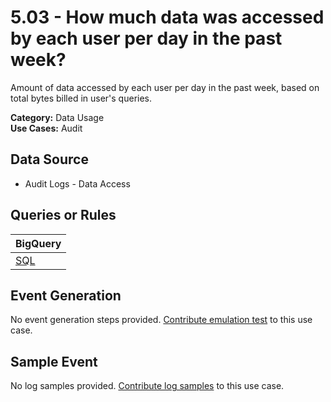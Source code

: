 # 5.03 - How much data was accessed by each user per day in the past week?
Amount of data accessed by each user per day in the past week, based on total bytes billed in user's queries.


**Category:** Data Usage
</br>
**Use Cases:** Audit
</br>

## Data Source
- Audit Logs - Data Access


## Queries or Rules
BigQuery |
--- |
[SQL](../../sql/5_03_data_amount_accessed_by_user_per_day.sql) |

## Event Generation
No event generation steps provided. [Contribute emulation test](../../CONTRIBUTING.md) to this use case.

## Sample Event
No log samples provided. [Contribute log samples](../../CONTRIBUTING.md) to this use case.

